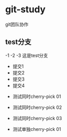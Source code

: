 # git-study
git团队协作

## test分支


-1
-2
-3
这是test分支

- 提交1
- 提交2
- 提交3
- 提交4

* 测试同时cherry-pick 01
* 测试同时cherry-pick 02
* 测试同时cherry-pick 03


* 测试单独cherry-pick 01

